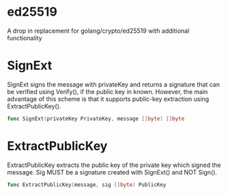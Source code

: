 # ed25519
A drop in replacement for golang/crypto/ed25519 with additional functionality

# SignExt
SignExt signs the message with privateKey and returns a signature that can be verified using Verify(), if the public key in known. However, the main advantage of this scheme is that it supports public-key extraction using ExtractPublicKey().

```go
func SignExt(privateKey PrivateKey, message []byte) []byte
```

# ExtractPublicKey
ExtractPublicKey extracts the public key of the private key which signed the message. Sig MUST be a signature created with SignExt() and NOT Sign().

```go
func ExtractPublicKey(message, sig []byte) PublicKey
```
